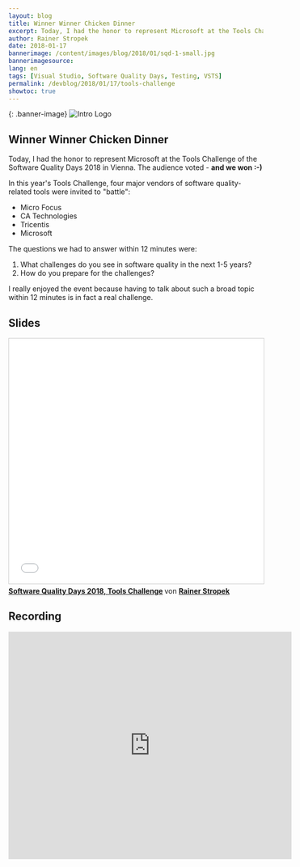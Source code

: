 ```yaml
---
layout: blog
title: Winner Winner Chicken Dinner
excerpt: Today, I had the honor to represent Microsoft at the Tools Challenge of the Software Quality Days 2018 in Vienna. The audience voted - and we won :-)
author: Rainer Stropek
date: 2018-01-17
bannerimage: /content/images/blog/2018/01/sqd-1-small.jpg
bannerimagesource: 
lang: en
tags: [Visual Studio, Software Quality Days, Testing, VSTS]
permalink: /devblog/2018/01/17/tools-challenge
showtoc: true
---
```


{: .banner-image}
![Intro Logo]({{site.baseurl}}/content/images/blog/2018/01/sqd-1.jpg)

## Winner Winner Chicken Dinner

Today, I had the honor to represent Microsoft at the Tools Challenge of the Software Quality Days 2018 in Vienna. The audience voted - **and we won :-)**

In this year's Tools Challenge, four major vendors of software quality-related tools were invited to "battle":

* Micro Focus
* CA Technologies
* Tricentis
* Microsoft

The questions we had to answer within 12 minutes were:

1. What challenges do you see in software quality in the next 1-5 years?
1. How do you prepare for the challenges?

I really enjoyed the event because having to talk about such a broad topic within 12 minutes is in fact a real challenge.


## Slides

<div class="videoWrapper">
    <iframe src="//www.slideshare.net/slideshow/embed_code/key/HIsm4iAMG4sdFv" width="595" height="485" frameborder="0" marginwidth="0" marginheight="0" scrolling="no" style="border:1px solid #CCC; border-width:1px; margin-bottom:5px; max-width: 100%;" allowfullscreen> </iframe> <div style="margin-bottom:5px"> <strong> <a href="//www.slideshare.net/rstropek/software-quality-days-2018-tools-challenge" title="Software Quality Days 2018, Tools Challenge" target="_blank">Software Quality Days 2018, Tools Challenge</a> </strong> von <strong><a href="https://www.slideshare.net/rstropek" target="_blank">Rainer Stropek</a></strong> </div>
</div>


## Recording

<div class="videoWrapper">
    <iframe width="560" height="450" src="https://www.youtube.com/embed/STr0ZiBtfPQ" frameborder="0" allow="autoplay; encrypted-media" allowfullscreen></iframe>
</div>
